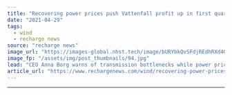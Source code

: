 ```yaml
---
title: "Recovering power prices push Vattenfall profit up in first quarter"
date: "2021-04-29"
tags: 
  - wind
  - recharge news
source: "recharge news"
image_url: "https://images-global.nhst.tech/image/bURYbkQvSFdjREdhRXd4QVk0SWlhd3lZV1RYU0Z1czhTM0tSMXE5eTZHbz0=/nhst/binary/432b45953d0cd09ce7ef4219fe3edea7"
image_fp: "/assets/img/post_thumbnails/94.jpg"
lead: "CEO Anna Borg warns of transmission bottlenecks while power prices between the Nordics and continental Europe diverge"
article_url: "https://www.rechargenews.com/wind/recovering-power-prices-push-vattenfall-profit-up-in-first-quarter/2-1-1003062"
---
```


---

